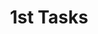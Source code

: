 ﻿---
title: 1st Tasks
description: |
    ### Heading
    **Bold text example**
    *Italic text example*
    > This is a quote block for important notes
    \`Code snippet example\`
    [Link example](https://github.com)
    - Unordered list item 1
    - Unordered list item 2
    - Unordered list item 3

    1. Numbered list item 1
    2. Numbered list item 2
    3. Numbered list item 3

    **Task Checklist:**
    - [ ] Task 1 to complete
    - [ ] Task 2 to complete  
    - [ ] Task 3 to complete
issue: 35
status: Ready for deploy to staging
size: S
estimate: 20
devHours: 12
qaHours: 4
plannedStart: '2025-09-01'
plannedEnd: '2025-09-10'
actualStart: '2025-09-01'
actualEnd: '2025-09-01'
assignees:
  - sctgithub
labels:
  - bug
priority: Critical
sprint: Sprint 1
relationships:
  - '#35'
comments:
  - Comment 1
  - |
    Implementation checklist:
    - [x] Item 1
    - [x] Item 2
    - [ ] Item 3
      - [ ] Item 3.1
      - [ ] Item 3.2
    - [ ] Item 4
    - [ ] Item 5
    - [ ] Item 6
  - Comment 2
  - parent "#36"
  - "Image Description : [IMAGE:../Images/Screenshot.png]"
commentHistory: []
---

